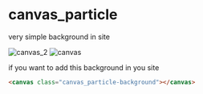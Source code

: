 # canvas_particle
very simple background in site

![canvas_2](https://github.com/grand3680/canvas_particle/assets/84720129/8bfec76f-7931-43a8-9b3f-0099a7846c7f)
![canvas](https://github.com/grand3680/canvas_particle/assets/84720129/3bbf7a76-8917-445e-874b-22617951834c)

if you want to add this background in you site 
```html
<canvas class="canvas_particle-background"></canvas>
```
